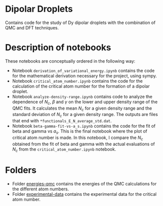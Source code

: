 # Dipolar Droplets

Contains code for the study of Dy dipolar droplets with the combination of QMC and DFT techniques.


# Description of notebooks

These notebooks are conceptually ordered in the following way:

- Notebook `derivation_of_variational_energy.ipynb` contains the code for the mathematical derivation necessary for the project, using sympy.
- Notebook `critical_atom_number.ipynb` contains the code for the calculation of the critical atom number for the formation of a dipolar droplet. 
- Notebook `analyze-density-range.ipynb` contains code to analyze the dependence of $N_c$, $\beta$ and $\gamma$ on the lower and upper density range of the QMC fits. It calculates the mean $N_c$ for a given density range and the standard deviation of $N_c$ for a given density range. The outputs are files that end with `*functionals_E_N_average_std.dat`. 
- Notebook `beta-gamma-fit-vs-a_s.ipynb` contains the code for the fit of beta and gamma vs $a_s$. This is the final notebook where the plot of critical atom number is made. In this notebook, I compare the $N_c$ obtained from the fit of beta and gamma with the actual evaluations of $N_c$ from the `critical_atom_number.ipynb` notebook. 


# Folders

- Folder [energies-qmc](./energies-qmc) contains the energies of the QMC calculations for the different atom numbers.
- Folder [experimental-data](./experimental-data) contains the experimental data for the critical atom number.
